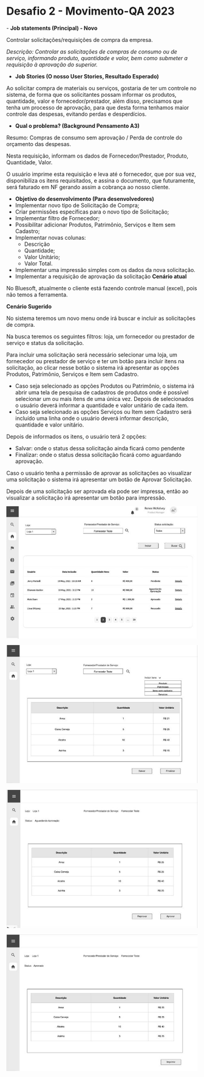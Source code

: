 # Desafio 2 - Movimento-QA 2023

﻿- **Job statements (Principal) - Novo**

Controlar solicitações/requisições de compra da empresa.

*Descrição: Controlar as solicitações de compras de consumo ou de serviço, informando produto, quantidade e valor, bem como submeter a requisição à aprovação do superior.*

- **Job Stories (O nosso User Stories, Resultado Esperado)**

Ao solicitar compra de materiais ou serviços, gostaria de ter um controle no sistema, de forma que os solicitantes possam informar os produtos, quantidade, valor e fornecedor/prestador, além disso, precisamos que tenha um processo de aprovação, para que desta forma tenhamos maior controle das despesas, evitando perdas e desperdícios.

- **Qual o problema? (Background Pensamento A3)**

Resumo: Compras de consumo sem aprovação / Perda de controle do orçamento das despesas.

Nesta requisição, informam os dados de Fornecedor/Prestador, Produto, Quantidade, Valor.

O usuário imprime esta requisição e leva até o fornecedor, que por sua vez, disponibiliza os itens requisitados, e assina o documento, que futuramente, será faturado em NF gerando assim a cobrança ao nosso cliente.

- **Objetivo do desenvolvimento (Para desenvolvedores)**
- Implementar novo tipo de Solicitação de Compra;
- Criar permissões específicas para o novo tipo de Solicitação;
- Implementar filtro de Fornecedor;
- Possibilitar adicionar Produtos, Patrimônio, Serviços e Item sem Cadastro;
- Implementar novas colunas:
  - Descrição
  - Quantidade;
  - Valor Unitário;
  - Valor Total.
- Implementar uma impressão simples com os dados da nova solicitação.
- Implementar a requisição de aprovação da solicitação **Cenário atual**

No Bluesoft, atualmente o cliente está fazendo controle manual (excel), pois não temos a ferramenta.

**Cenário Sugerido**

No sistema teremos um novo menu onde irá buscar e incluir as solicitações de compra.

Na busca teremos os seguintes filtros: loja, um fornecedor ou prestador de serviço e status da solicitação.

Para incluir uma solicitação será necessário selecionar uma loja, um fornecedor ou prestador de serviço e ter um botão para incluir itens na solicitação, ao clicar nesse botão o sistema irá apresentar as opções Produtos, Patrimônio, Serviços e Item sem Cadastro.

- Caso seja selecionado as opções Produtos ou Patrimônio, o sistema irá abrir uma tela de pesquisa de cadastros de produtos onde é possível selecionar um ou mais itens de uma única vez. Depois de selecionados o usuário deverá informar a quantidade e valor unitário de cada item.
- Caso seja selecionado as opções Serviços ou Item sem Cadastro será incluído uma linha onde o usuário deverá informar descrição,  quantidade e valor unitário.

Depois de informados os itens, o usuário terá 2 opções:

- Salvar: onde o status dessa solicitação ainda ficará como pendente
- Finalizar: onde o status dessa solicitação ficará como aguardando aprovação.

Caso o usuário tenha a permissão de aprovar as solicitações ao visualizar uma solicitação o sistema irá apresentar um botão de Aprovar Solicitação.

Depois de uma solicitação ser aprovada ela pode ser impressa, então ao visualizar a solicitação irá apresentar um botão para impressão.

![](001.jpeg)

![](002.jpeg)

![](003.jpeg)

![](004.jpeg)
